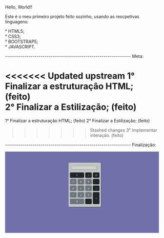 Hello, World!!

Este é o meu primeiro projeto feito sozinho, usando as rescpetivas linguagens:

° HTML5; <br>
° CSS3; <br>
° BOOTSTRAP5; <br>
° JAVASCRIPT.

---------------------------------------------------------------- Meta: <br>

<<<<<<< Updated upstream
1° Finalizar a estruturação HTML; (feito) <br>
2° Finalizar a Estilização; (feito)<br>
=======
1° Finalizar a estruturação HTML; (feito)
2° Finalizar a Estilização; (feito)
>>>>>>> Stashed changes
3° Implementar interação. (feito)

---------------------------------------------------------------- Finalização: <br>

<img src="./Imagens/Projeto - Calculadora.png">

